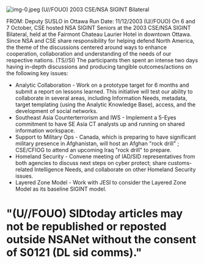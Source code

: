 ![img-0.jpeg](img-0.jpeg)
(U//FOUO) 2003 CSE/NSA SIGINT Bilateral

FROM:
Deputy SUSLO in Ottawa
Run Date: $11 / 12 / 2003$
(U//FOUO) On 6 and 7 October, CSE hosted NSA SIGINT Seniors at the 2003 CSE/NSA SIGINT Bilateral, held at the Fairmont Chateau Laurier Hotel in downtown Ottawa. Since NSA and CSE share responsibility for helping defend North America, the theme of the discussions centered around ways to enhance cooperation, collaboration and understanding of the needs of our respective nations.
(TS//SI) The participants then spent an intense two days having in-depth discussions and producing tangible outcomes/actions on the following key issues:

- Analytic Collaboration - Work on a prototype target for 6 months and submit a report on lessons learned. This initiative will test our ability to collaborate in several areas, including Information Needs, metadata, target templating (using the Analytic Knowledge Base), access, and the development of social networks.
- Southeast Asia Counterterrorism and IWS - Implement a 5-Eyes commitment to have SE Asia CT analysts up and running on shared information workspace.
- Support to Military Ops - Canada, which is preparing to have significant military presence in Afghanistan, will host an Afghan "rock drill" ; CSE/CFIOG to attend an upcoming Iraq "rock drill" to prepare.
- Homeland Security - Convene meeting of IAD/SID representatives from both agencies to discuss next steps on cyber protect; share customs-related Intelligence Needs, and collaborate on other Homeland Security issues.
- Layered Zone Model - Work with JESI to consider the Layered Zone Model as its baseline SIGINT model.


# "(U//FOUO) SIDtoday articles may not be republished or reposted outside NSANet without the consent of S0121 (DL sid comms)."
